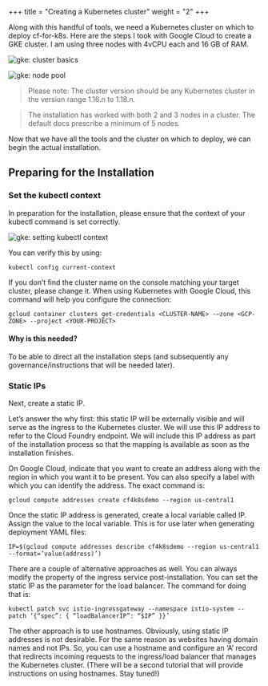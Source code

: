 +++
title = "Creating a Kubernetes cluster"
weight = "2"
+++


Along with this handful of tools, we need a Kubernetes cluster on which to deploy cf-for-k8s. Here are the steps I took with Google Cloud to create a GKE cluster. I am using three nodes with 4vCPU each and 16 GB of RAM.

![gke: cluster basics](/cf4k8s-gke/img/gke-1.png "Creating a Kubernetes Cluster on GKE: Cluster Basics")

![gke: node pool](/cf4k8s-gke/img/gke-2.png "Creating a Kubernetes Cluster on GKE: Node Pool")

> Please note: The cluster version should be any Kubernetes cluster in the version range 1.16.n to 1.18.n.

> The installation has worked with both 2 and 3 nodes in a cluster. The default docs prescribe a minimum of 5 nodes.

Now that we have all the tools and the cluster on which to deploy, we can begin the actual installation.

## Preparing for the Installation

### Set the kubectl context

In preparation for the installation, please ensure that the context of your kubectl command is set correctly.

![gke: setting kubectl context](/cf4k8s-gke/img/gke-3.png "Setting the kubectl context")

You can verify this by using: 

```
kubectl config current-context
```

If you don’t find the cluster name on the console matching your target cluster, please change it. When using Kubernetes with Google Cloud, this command will help you configure the connection:

```
gcloud container clusters get-credentials <CLUSTER-NAME> -—zone <GCP-ZONE> --project <YOUR-PROJECT>
```

#### Why is this needed? 

To be able to direct all the installation steps (and subsequently any governance/instructions that will be needed later). 

### Static IPs

Next, create a static IP.

Let’s answer the why first: this static IP will be externally visible and will serve as the ingress to the Kubernetes cluster. We will use this IP address to refer to the Cloud Foundry endpoint. We will include this IP address as part of the installation process so that the mapping is available as soon as the installation finishes.

On Google Cloud, indicate that you want to create an address along with the region in which you want it to be present. You can also specify a label with which you can identify the address. The exact command is:

```
gcloud compute addresses create cf4k8sdemo --region us-central1
```

Once the static IP address is generated, create a local variable called IP. Assign the value to the local variable. This is for use later when generating deployment YAML files:

```
IP=$(gcloud compute addresses describe cf4k8sdemo --region us-central1 --format=’value(address)’)
```

There are a couple of alternative approaches as well. You can always modify the property of the ingress service post-installation. You can set the static IP as the parameter for the load balancer. The command for doing that is:

```
kubectl patch svc istio-ingressgateway --namespace istio-system --patch ‘{“spec”: { “loadBalancerIP”: “$IP” }}’
```

The other approach is to use hostnames. Obviously, using static IP addresses is not desirable. For the same reason as websites having domain names and not IPs. So, you can use a hostname and configure an ‘A’ record that redirects incoming requests to the ingress/load balancer that manages the Kubernetes cluster. (There will be a second tutorial that will provide instructions on using hostnames. Stay tuned!)